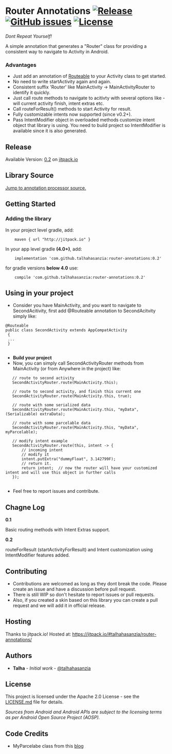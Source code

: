 
# Router Annotations  [![Release](https://jitpack.io/v/talhahasanzia/router-annotations.svg)](https://jitpack.io/#talhahasanzia/router-annotations/0.2)  [![GitHub issues](https://img.shields.io/github/issues/talhahasanzia/router-annotations.svg)](https://github.com/talhahasanzia/router-annotations/issues)   [![License](https://img.shields.io/badge/License-Apache%202.0-blue.svg)](https://opensource.org/licenses/Apache-2.0)
*Dont Repeat Yourself!*


A simple annotation that generates a "Router" class for providing a consistent way to navigate to Activity in Android.




### Advantages
- Just add an annotation of [Routeable](https://github.com/talhahasanzia/router-annotations/blob/master/annotation/src/main/java/com/talhahasanzia/annotation/Routeable.java) to your Activity class to get started.
- No need to write startActivity again and again.
- Consistent suffix 'Router' like MainActivity -> MainActivityRouter to identify it quickly.
- Just call route methods to navigate to acitivty with several options like - will current activity finish, intent extras etc.
- Call routeForResult() methods to start Activity for result.
- Fully customizable intents now supported (since v0.2+).
- Pass IntentModifier object in overloaded methods customize intent object that library is using. You need to build project so IntentModifier is available since it is also generated.



## Release
Available Version:  [0.2](https://github.com/talhahasanzia/router-annotations/releases/tag/0.2) on [jitpack.io](https://jitpack.io/#talhahasanzia/router-annotations/0.2)


## Library Source
[Jump to annotation processor source.](https://github.com/talhahasanzia/router-annotations/blob/master/processor/src/main/java/com/talhahasanzia/processor/RouteProcessor.java)

## Getting Started

### Adding the library

In your project level gradle, add:
```
    maven { url "http://jitpack.io" }
```

In your app level gradle **(4.0+)**, add:
```
    implementation 'com.github.talhahasanzia:router-annotations:0.2'
```
for gradle versions **below 4.0** use:
```
    compile 'com.github.talhahasanzia:router-annotations:0.2'
```
## Using in your project
- Consider you have MainActivity, and you want to navigate to SecondAcitivity, first add @Routeable annotation to SecondAcitvity simply like:
```
@Routeable
public class SecondActivity extends AppCompatActivity
 {
 ...
 }
  
 ```
- **Build your project**
- Now, you can simply call SecondActivityRouter methods from MainActivity (or from Anywhere in the project) like:

```
   // route to second activity
   SecondActivityRouter.route(MainActivity.this);
   
   // route to second activity, and finish this current one
   SecondActivityRouter.route(MainActivity.this, true);
   
   // route with some serialized data
   SecondActivityRouter.route(MainActivity.this, "myData", (Serializable) extraData);
   
   // route with some parcelable data
   SecondActivityRouter.route(MainActivity.this, "myData", myParcelable);

   // modify intent example
   SecondActivityRouter.route(this, intent -> {
       // incoming intent
       // modify it
       intent.putExtra("dummyFloat", 3.142799F);
       // return it.
       return intent;  // now the router will have your customized intent and will use this object in further calls
   });
  
```

- Feel free to report issues and contribute.
  
## Chagne Log

**0.1**

Basic routing methods with Intent Extras support.

**0.2**

routeForResult (startActivityForResult) and Intent customization using IntentModifier features added.


## Contributing

- Contributions are welcomed as long as they dont break the code. Please create an issue and have a discussion before pull request.
- There is still WIP so don't hesitate to report issues or pull requests.
- Also, if you created a skin based on this library you can create a pull request and we will add it in official release.


## Hosting

Thanks to jitpack.io! Hosted at: https://jitpack.io/#talhahasanzia/router-annotations/

## Authors

* **Talha** - *Initial work* - [@talhahasanzia](https://github.com/talhahasanzia)

## License

This project is licensed under the Apache 2.0 License - see the [LICENSE.md](https://github.com/talhahasanzia/router-annotations/blob/master/LICENSE) file for details.

*Sources from Android and Android APIs are subject to the licensing terms as per Android Open Source Project (AOSP).*


## Code Credits
- MyParcelabe class from this [blog](https://guides.codepath.com/android/using-parcelable)
